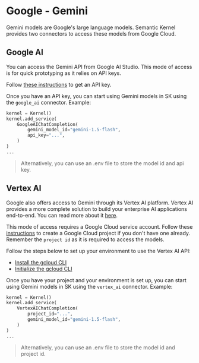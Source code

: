 # Google - Gemini

Gemini models are Google's large language models. Semantic Kernel provides two connectors to access these models from Google Cloud.

## Google AI

You can access the Gemini API from Google AI Studio. This mode of access is for quick prototyping as it relies on API keys.

Follow [these instructions](https://ai.google.dev/gemini-api/docs/api-key?_gl=1*109189w*_up*MQ..*_ga*MTA2NTIxNzYzLjE3MjIyNjk2OTM.*_ga_P1DBVKWT6V*MTcyMjI2OTY5Mi4xLjAuMTcyMjI2OTY5Mi4wLjAuMjAzNTgzMTM4Mw..) to get an API key.

Once you have an API key, you can start using Gemini models in SK using the `google_ai` connector. Example:
```Python
kernel = Kernel()
kernel.add_service(
    GoogleAIChatCompletion(
        gemini_model_id="gemini-1.5-flash",
        api_key="...",
    )
)
...
```
> Alternatively, you can use an .env file to store the model id and api key.

## Vertex AI

Google also offers access to Gemini through its Vertex AI platform. Vertex AI provides a more complete solution to build your enterprise AI applications end-to-end. You can read more about it [here](https://cloud.google.com/vertex-ai/generative-ai/docs/migrate/migrate-google-ai).

This mode of access requires a Google Cloud service account. Follow these [instructions](https://cloud.google.com/vertex-ai/generative-ai/docs/migrate/migrate-google-ai) to create a Google Cloud project if you don't have one already. Remember the `project id` as it is required to access the models.

Follow the steps below to set up your environment to use the Vertex AI API:
- [Install the gcloud CLI](https://cloud.google.com/sdk/docs/install)
- [Initialize the gcloud CLI](https://cloud.google.com/sdk/docs/initializing)

Once you have your project and your environment is set up, you can start using Gemini models in SK using the `vertex_ai` connector. Example:
```Python
kernel = Kernel()
kernel.add_service(
    VertexAIChatCompletion(
        project_id="...",
        gemini_model_id="gemini-1.5-flash",
    )
)
...
```
> Alternatively, you can use an .env file to store the model id and project id.